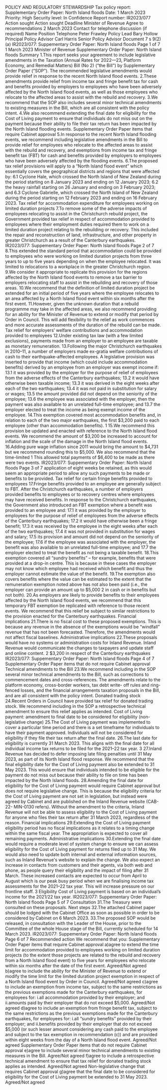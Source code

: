 POLICY AND REGULATORY STEWARDSHIP Tax policy report: Supplementary Order Paper: North Island floods Date: 1 March 2023 Priority: High Security level: In Confidence Report number: IR2023/077 Action sought Action sought Deadline Minister of Revenue Agree to recommendations 2 March 2023 Contact for telephone discussion (if required) Name Position Telephone Peter Frawley Policy Lead Bary Hollow Principal Policy Advisor Carl Harris Senior Policy Advisor Document 7 s 9(2)(a) IR2023/077: Suppementary Order Paper: North Island floods Page 1 of 7 1 March 2023 Minister of Revenue Supplementary Order Paper: North Island floods Summary 1.This report seeks your agreement to include legislative amendments in the Taxation (Annual Rates for 2022—23, Platform Economy, and Remedial Matters) Bill (No 2) (“the Bill”) by Supplementary Order Paper (“SOP”). The recommended legislative amendments would provide relief in response to the recent North Island flood events. 2.These amendments provide relief from income tax and fringe benefit tax for cash and benefits provided by employers to employees who have been adversely affected by the North Island flood events, as well as those employees who relocate to the affected areas to assist with the rebuild and recovery. 3.We recommend that the SOP also includes several minor technical amendments to existing measures in the Bill, which are all consistent with the policy intent. 4.We also recommend extending the final date for eligibility for the Cost of Living payment to ensure that individuals do not miss out on the payment because their ability to file their tax return has been impacted by the North Island flooding events. Supplementary Order Paper items that require Cabinet approval 5.In response to the recent North Island flooding events, we recommend including legislative amendments in the Bill to provide relief for employees who relocate to the affected areas to assist with the rebuild and recovery, and exemptions from income tax and fringe benefit tax (FBT) for cash and benefits provided by employers to employees who have been adversely affected by the flooding events. 6.The proposed tax relief provisions will apply to a “North Island flood event” which essentially covers the geographical districts and regions that were affected by: 6.1 Cyclone Hale, which crossed the North Island of New Zealand during the period starting on 8 January 2023 and ending on 12 January 2023; 6.2 the heavy rainfall starting on 26 January and ending on 3 February 2023; and 6.3 Cyclone Gabrielle, which crossed the North Island of New Zealand during the period starting on 12 February 2023 and ending on 16 February 2023. Tax relief for accommodation expenditure for employees working on limited duration projects 7.To remove some of the adverse impacts of employees relocating to assist in the Christchurch rebuild project, the Government provided tax relief in respect of accommodation provided to employees where their employment duties required them to work on a limited duration project relating to the rebuilding or recovery. This included the repair and reconstruction of land, infrastructure, and other property in greater Christchurch as a result of the Canterbury earthquakes. IR2023/077: Suppementary Order Paper: North Island floods Page 2 of 7 8.This extended the standard period that accommodation could be provided to employees who were working on limited duration projects from three years to up to five years depending on when the employee relocated. It was limited to relocations to a workplace in the greater Christchurch region. 9.We consider it appropriate to replicate this provision for the regions affected by the North Island flood events to remove a tax barrier to employers relocating staff to assist in the rebuilding and recovery of those areas. 10.We recommend that the definition of limited duration project be extended for an initial period of five years where the employee relocates to an area affected by a North Island flood event within six months after the first event. 11.However, given the unknown duration that a rebuild programme may take in the affected areas, we also recommend providing for an ability for the Minister of Revenue to extend or modify that period by Order in Council. This will add flexibility to the relief as work commences and more accurate assessments of the duration of the rebuild can be made. Tax relief for employers’ welfare contributions and accommodation provided to employees 12.Under existing tax law (with a few limited exclusions), payments made from an employer to an employee are taxable as monetary remuneration. 13.Following the major Christchurch earthquakes in 2010–11, a number of employers made ex-gratia welfare contributions of cash to their earthquake-affected employees. A legislative provision was inserted to provide that income (which could include accommodation benefits) derived by an employee from an employer was exempt income if: 13.1 it was provided by the employer for the purpose of relief of employees from the adverse effects of the Canterbury earthquakes; 13.2 it would have otherwise been taxable income; 13.3 it was derived in the eight weeks after each of the two earthquakes; 13.4 it was not paid in substitution for salary or wages; 13.5 the amount provided did not depend on the seniority of the employee; 13.6 the employee was associated with the employer, then the payment was also available to an unrelated full-time employee; and 13.7 the employer elected to treat the income as being exempt income of the employee. 14.This exemption covered most accommodation benefits and, in relation to each of the two major earthquakes, the first $3,200 paid to each employee (other than accommodation benefits). 1 15.We recommend this provision be updated and enacted with reference to the North Island flood events. We recommend the amount of $3,200 be increased to account for inflation and the scale of the damage in the North Island flood events. 16.Adding pure wage inflation since 2011 would bring the amount to $4,731 but we recommend rounding this to $5,000. We also recommend that the time-limited 1 This allowed total payments of $6,400 to be made as there were two events. IR2023/077: Suppementary Order Paper: North Island floods Page 3 of 7 application of eight weeks be retained, as this would seem an appropriate period to allow any such payments to be made or benefits to be provided. Tax relief for certain fringe benefits provided to employees 17.Fringe benefits provided to an employee are generally subject to FBT. After the Christchurch earthquakes, a number of employers provided benefits to employees or to recovery centres where employees may have received benefits. In response to the Christchurch earthquakes, the Government also introduced an FBT exemption where a benefit was provided to an employee and: 17.1 it was provided by the employer to employees for the purpose of relief of employees from the adverse effects of the Canterbury earthquakes; 17.2 it would have otherwise been a fringe benefit; 17.3 it was received by the employee in the eight weeks after each of the two earthquakes; 17.4 it was not provided in substitution for wages and salary; 17.5 its provision and amount did not depend on the seniority of the employee; 17.6 if the employee was associated with the employer, the benefit was also available to an unrelated full-time employee; and 17.7 the employer elected to treat the benefit as not being a taxable benefit. 18.This exemption covered all “sundry benefits” – for example, benefits that were provided at a drop-in centre. This is because in these cases the employer may not know which employee had received which benefit and thus the employer cannot estimate the value of the benefit. 19.The exemption also covers benefits where the value can be estimated to the extent that the remuneration exemption noted above has not also been paid (i.e., the employer can provide an amount up to $5,000 2 in cash or in benefits but not both). 20.As employers are likely to provide benefits to their employees affected by the North Island flood events, we recommend that this temporary FBT exemption be replicated with reference to those recent events. We recommend that this relief be subject to similar restrictions to the provision enacted for the Canterbury earthquakes. Financial implications 21.There is no fiscal cost to these proposed exemptions. This is because any revenue in the absence of the exemptions would be “windfall” revenue that has not been forecasted. Therefore, the amendments would not affect fiscal baselines. Administrative implications 22.These proposals would have no systems or administration costs for Inland Revenue. Inland Revenue would communicate the changes to taxpayers and update staff and online content. 2 $3,200 in respect of the Canterbury earthquakes IR2023/077: Suppementary Order Paper: North Island floods Page 4 of 7 Supplementary Order Paper items that do not require Cabinet approval Technical amendments to the Bill 23.We recommend including in the SOP several minor technical amendments to the Bill, such as corrections to commencement dates and cross-references. The amendments relate to the platform economy, cross-border workers, tax debt write- off rules and ring-fenced losses, and the financial arrangements taxation proposals in the Bill, and are all consistent with the policy intent. Donated trading stock 24.Recent Orders in Council have provided tax relief for donated trading stock. We recommend including in the SOP a retrospective technical amendment to ensure this relief applies as intended. Cost of Living payment: amendment to final date to be considered for eligibility (non-legislative change) 25.The Cost of Living payment was implemented to cover a particular time period and there is a set timeframe for individuals to have their payment approved. Individuals will not be considered for eligibility if they file their tax return after the final date. 26.The last date for eligibility is currently 31 March 2023. This aligns with the final date for all individual income tax returns to be filed for the 2021–22 tax year. 3 27.Inland Revenue has decided to defer imposing late filing penalties until 31 May 2023, as part of its North Island flood response. We recommend that the final eligibility date for the Cost of Living payment also be extended to 31 May 2023. This would ensure that individuals intended to be eligible for the payment do not miss out because their ability to file on time has been impacted by the North Island floods. 28.Amending the final date for eligibility for the Cost of Living payment would require Cabinet approval but does not require legislative change. This is because the eligibility criteria for the Cost of Living payment are not set in legislation, but instead were agreed by Cabinet and are published on the Inland Revenue website (CAB-22- MIN-0130 refers). Without the amendment to the criteria, Inland Revenue will not be able to assess eligibility to the Cost of Living payment for anyone who files their tax return after 31 March 2023, regardless of the reason. Financial implications 29.Extending the Cost of Living payment eligibility period has no fiscal implications as it relates to a timing change within the same fiscal year. The appropriation is expected to cover all remaining payments. Administrative implications 30.Extending the final date would require a moderate level of system change to ensure we can assess eligibility for the Cost of Living payment for returns filed up to 31 May. We would also need to update both internal and external information sources, such as Inland Revenue's website to explain the change. We also expect an increase in contacts from customers and their agents, via both web and phone, as people query their eligibility and the impact of filing after 31 March. These increased contacts are expected to occur from April to August which is our peak busy period when we are finalising income tax assessments for the 2021–22 tax year. This will increase pressure on our frontline staff. 3 Eligibility Cost of Living payment is based on an individual’s income for the 2021/22 tax year. IR2023/077: Suppementary Order Paper: North Island floods Page 5 of 7 Consultation 31.The Treasury were consulted on these proposals. Next steps 32.The attached Cabinet paper should be lodged with the Cabinet Office as soon as possible in order to be considered by Cabinet on 6 March 2023. 33.The proposed SOP would be released, in consultation with the Leader of the House, prior to the Committee of the whole House stage of the Bill, currently scheduled for 14 March 2023. IR2023/077: Suppementary Order Paper: North Island floods Page 6 of 7 Recommended action We recommend that you: Supplementary Order Paper items that require Cabinet approval a)agree to extend the time limit for accommodation provided to employees working on limited duration projects (to the extent those projects are related to the rebuild and recovery from a North Island flood event) to five years for employees who relocate within six months after the date of the first event. Agreed/Not agreed b)agree to include the ability for the Minister of Revenue to extend or modify the time limit for the limited duration project exemption in respect of a North Island flood event by Order in Council. Agreed/Not agreed c)agree to include an exemption from income tax, subject to the same restrictions as the previous exemptions made for the Canterbury earthquakes, for employees for: i.all accommodation provided by their employer; and ii.amounts paid by their employer that do not exceed $5,000. Agreed/Not agreed d)agree to include an exemption from fringe benefit tax, subject to the same restrictions as the previous exemptions made for the Canterbury earthquakes, for employees for: i.all “sundry benefits” provided by their employer; and ii.benefits provided by their employer that do not exceed $5,000 (or such lesser amount considering any cash paid to the employee and subject to the tax exemption in recommendation (c)) and are provided within eight weeks from the day of a North Island flood event. Agreed/Not agreed Supplementary Order Paper items that do not require Cabinet approval e)agree to include several minor technical amendments to existing measures in the Bill. Agree/Not agreed f)agree to include a retrospective technical amendment to ensure that tax relief for donated trading stock applies as intended. Agreed/Not agreed Non-legislative change that requires Cabinet approval g)agree that the final date to be considered for eligibility for the Cost of Living payment be extended to 31 May 2023. Agreed/Not agreed